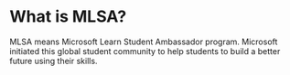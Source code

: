 # What is MLSA?

MLSA means Microsoft Learn Student Ambassador program. Microsoft initiated this global student community to help students to build a better future using their skills. 


